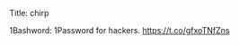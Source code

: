 Title: chirp

1Bashword: 1Password for hackers. <a href="https://t.co/gfxoTNfZns">https://t.co/gfxoTNfZns</a>
